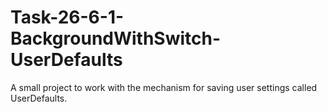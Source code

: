 # Task-26-6-1-BackgroundWithSwitch-UserDefaults
A small project to work with the mechanism for saving user settings called UserDefaults.

